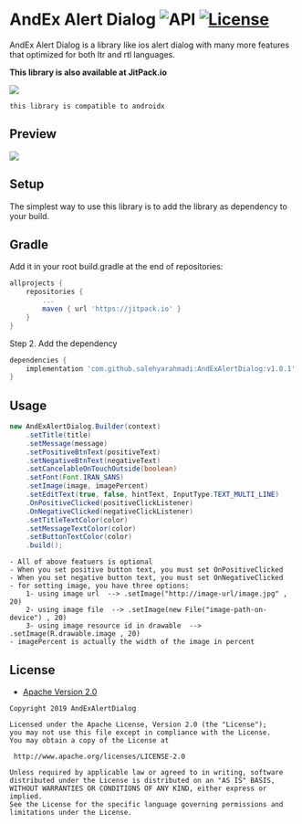 AndEx Alert Dialog ![API](https://img.shields.io/badge/API-17%2B-brightgreen.svg?style=flat) [![License](https://img.shields.io/badge/License-Apache%202.0-green.svg)](https://opensource.org/licenses/Apache-2.0)
===================
AndEx Alert Dialog is a library like ios alert dialog with many more features that optimized for both ltr and rtl languages.


**This library is also available at JitPack.io**

[![](https://jitpack.io/v/salehyarahmadi/AndExAlertDialog.svg)](https://jitpack.io/#salehyarahmadi/AndExAlertDialog)


`this library is compatible to androidx`

## Preview
![](https://github.com/salehyarahmadi/AndExAlertDialog/blob/master/andex-alert-dialog.gif)

## Setup
The simplest way to use this library is to add the library as dependency to your build.

## Gradle

Add it in your root build.gradle at the end of repositories:

```gradle
allprojects {
	repositories {
		...
		maven { url 'https://jitpack.io' }
	}
}
```

Step 2. Add the dependency

```gradle
dependencies {
	implementation 'com.github.salehyarahmadi:AndExAlertDialog:v1.0.1'
}
```

## Usage

```java
new AndExAlertDialog.Builder(context)
    .setTitle(title)
    .setMessage(message)
    .setPositiveBtnText(positiveText)
    .setNegativeBtnText(negativeText)
    .setCancelableOnTouchOutside(boolean)
    .setFont(Font.IRAN_SANS)
    .setImage(image, imagePercent)
    .setEditText(true, false, hintText, InputType.TEXT_MULTI_LINE)
    .OnPositiveClicked(positiveClickListener)
    .OnNegativeClicked(negativeClickListener)
    .setTitleTextColor(color)
    .setMessageTextColor(color)
    .setButtonTextColor(color)
    .build();
```


    - All of above featuers is optional
    - When you set positive button text, you must set OnPositiveClicked
    - When you set negative button text, you must set OnNegativeClicked
    - for setting image, you have three options:
        1- using image url  --> .setImage("http://image-url/image.jpg" , 20)
        2- using image file  --> .setImage(new File("image-path-on-device") , 20)
        3- using image resource id in drawable  --> .setImage(R.drawable.image , 20)
    - imagePercent is actually the width of the image in percent


        
 ## License

* [Apache Version 2.0](http://www.apache.org/licenses/LICENSE-2.0.html)

```
Copyright 2019 AndExAlertDialog

Licensed under the Apache License, Version 2.0 (the "License");
you may not use this file except in compliance with the License.
You may obtain a copy of the License at

 http://www.apache.org/licenses/LICENSE-2.0

Unless required by applicable law or agreed to in writing, software
distributed under the License is distributed on an "AS IS" BASIS,
WITHOUT WARRANTIES OR CONDITIONS OF ANY KIND, either express or implied.
See the License for the specific language governing permissions and
limitations under the License.
       

